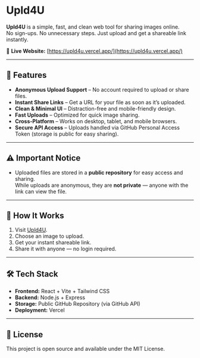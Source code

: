 # Upld4U

**Upld4U** is a simple, fast, and clean web tool for sharing images online.  
No sign-ups. No unnecessary steps. Just upload and get a shareable link instantly.

🔗 **Live Website:** [https://upld4u.vercel.app/](https://upld4u.vercel.app/)

---

## 🚀 Features

- **Anonymous Upload Support** – No account required to upload or share files.
- **Instant Share Links** – Get a URL for your file as soon as it’s uploaded.
- **Clean & Minimal UI** – Distraction-free and mobile-friendly design.
- **Fast Uploads** – Optimized for quick image sharing.
- **Cross-Platform** – Works on desktop, tablet, and mobile browsers.
- **Secure API Access** – Uploads handled via GitHub Personal Access Token (storage is public for easy sharing).

---

## ⚠️ Important Notice
- Uploaded files are stored in a **public repository** for easy access and sharing.  
  While uploads are anonymous, they are **not private** — anyone with the link can view the file.

---

## 📸 How It Works
1. Visit [Upld4U](https://upld4u.vercel.app/).
2. Choose an image to upload.
3. Get your instant shareable link.
4. Share it with anyone — no login required.

---

## 🛠 Tech Stack
- **Frontend:** React + Vite + Tailwind CSS
- **Backend:** Node.js + Express
- **Storage:** Public GitHub Repository (via GitHub API)
- **Deployment:** Vercel

---

## 📜 License
This project is open source and available under the MIT License.

